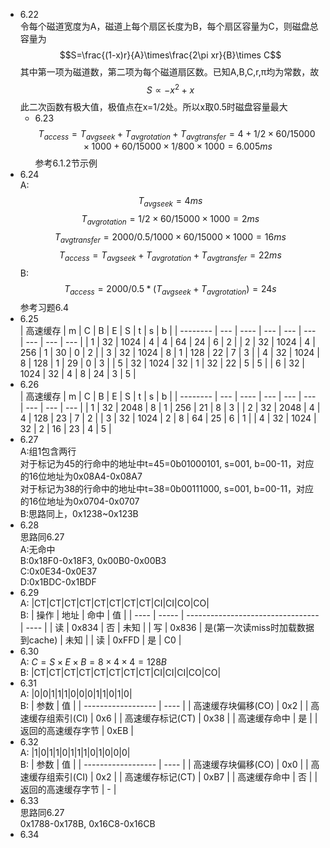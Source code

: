 * 6.22<br>
  令每个磁道宽度为A，磁道上每个扇区长度为B，每个扇区容量为C，则磁盘总容量为
  $$S=\frac{(1-x)r}{A}\times\frac{2\pi xr}{B}\times C$$
  其中第一项为磁道数，第二项为每个磁道扇区数。已知A,B,C,r,π均为常数，故
  $$S\propto -x^2+x$$
  此二次函数有极大值，极值点在x=1/2处。所以x取0.5时磁盘容量最大
  * 6.23<br>
  $$T_{access}=T_{avg seek}+T_{avg rotation}+T_{avg transfer}=4+1/2\times60/15000\times1000+60/15000\times1/800\times1000=6.005ms$$
  参考6.1.2节示例
* 6.24<br>
  A:
  $$T_{avg seek}=4ms$$
  $$T_{avg rotation}=1/2\times60/15000\times1000=2ms$$
  $$T_{avg transfer}=2000/0.5/1000\times60/15000\times1000=16ms$$
  $$T_{access}=T_{avg seek}+T_{avg rotation}+T_{avg transfer}=22ms$$
  B:
  $$T_{access}=2000/0.5*(T_{avg seek}+T_{avg rotation})=24s$$
  参考习题6.4
* 6.25<br>
  | 高速缓存 | m   | C    | B   | E   | S   | t   | s   | b   |
  | -------- | --- | ---- | --- | --- | --- | --- | --- | --- |
  | 1        | 32  | 1024 | 4   | 4   | 64  | 24  | 6   | 2   |
  | 2        | 32  | 1024 | 4   | 256 | 1   | 30  | 0   | 2   |
  | 3        | 32  | 1024 | 8   | 1   | 128 | 22  | 7   | 3   |
  | 4        | 32  | 1024 | 8   | 128 | 1   | 29  | 0   | 3   |
  | 5        | 32  | 1024 | 32  | 1   | 32  | 22  | 5   | 5   |
  | 6        | 32  | 1024 | 32  | 4   | 8   | 24  | 3   | 5   |
* 6.26<br>
  | 高速缓存 | m   | C    | B   | E   | S   | t   | s   | b   |
  | -------- | --- | ---- | --- | --- | --- | --- | --- | --- |
  | 1        | 32  | 2048 | 8   | 1   | 256 | 21  | 8   | 3   |
  | 2        | 32  | 2048 | 4   | 4   | 128 | 23  | 7   | 2   |
  | 3        | 32  | 1024 | 2   | 8   | 64  | 25  | 6   | 1   |
  | 4        | 32  | 1024 | 32  | 2   | 16  | 23  | 4   | 5   |
* 6.27<br>
  A:组1包含两行<br>
  对于标记为45的行命中的地址中t=45=0b01000101, s=001, b=00-11，对应的16位地址为0x08A4-0x08A7<br>
  对于标记为38的行命中的地址中t=38=0b00111000, s=001, b=00-11，对应的16位地址为0x0704-0x0707<br>
  B:思路同上，0x1238~0x123B
* 6.28<br>
  思路同6.27<br>
  A:无命中<br>
  B:0x18F0-0x18F3, 0x00B0-0x00B3<br>
  C:0x0E34-0x0E37<br>
  D:0x1BDC-0x1BDF<br>
* 6.29<br>
  A: |CT|CT|CT|CT|CT|CT|CT|CT|CI|CI|CO|CO|<br>
  B:
  | 操作 | 地址  | 命中                              | 值   |
  | ---- | ----- | --------------------------------- | ---- |
  | 读   | 0x834 | 否                                | 未知 |
  | 写   | 0x836 | 是(第一次读miss时加载数据到cache) | 未知 |
  | 读   | 0xFFD | 是                                | C0   |
* 6.30<br>
  A: $C=S\times E\times B=8\times4\times4=128B$<br>
  B: |CT|CT|CT|CT|CT|CT|CT|CT|CI|CI|CI|CO|CO|<br>
* 6.31<br>
  A: |0|0|1|1|1|0|0|0|1|1|0|1|0|<br>
  B:
  | 参数               | 值   |
  | ------------------ | ---- |
  | 高速缓存块偏移(CO) | 0x2  |
  | 高速缓存组索引(CI) | 0x6  |
  | 高速缓存标记(CT)   | 0x38 |
  | 高速缓存命中       | 是   |
  | 返回的高速缓存字节 | 0xEB |
* 6.32<br>
  A: |1|0|1|1|0|1|1|1|0|1|0|0|0|<br>
  B:
  | 参数               | 值   |
  | ------------------ | ---- |
  | 高速缓存块偏移(CO) | 0x0  |
  | 高速缓存组索引(CI) | 0x2  |
  | 高速缓存标记(CT)   | 0xB7 |
  | 高速缓存命中       | 否   |
  | 返回的高速缓存字节 | -    |
* 6.33<br>
  思路同6.27<br>
  0x1788-0x178B, 0x16C8-0x16CB<br>
* 6.34<br>
